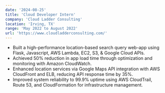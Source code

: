 ```yaml
---
date: '2024-08-25'
title: 'Cloud Developer Intern'
company: 'Cloud Ladder Consulting'
location: 'Irving, TX'
range: 'May 2022 to August 2022'
url: 'https://www.cloudladderconsulting.com/'
---
```


- Built a high-performance location-based search query web-app using Flask, Javascript, AWS Lambda, EC2, S3, & Google Cloud APIs.
- Achieved 50% reduction in app load time through optimization and monitoring with Amazon CloudWatch.
- Enhanced location services via Google Maps API integration with AWS CloudFront and ELB, reducing API response time by 35%.
- Improved system reliability to 99.9% uptime using AWS CloudTrail, Route 53, and CloudFormation for infrastructure management.
